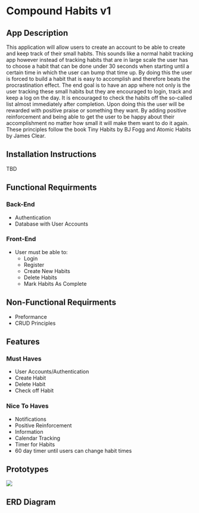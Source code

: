 # Compound Habits v1
## App Description
This application will allow users to create an account to be able to create and keep track of their small habits. This sounds like a normal habit tracking app however instead of tracking habits that are in large scale the user has to choose a habit that can be done under 30 seconds when starting until a certain time in which the user can bump that time up. By doing this the user is forced to build a habit that is easy to accomplish and therefore beats the procrastination effect. The end goal is to have an app where not only is the user tracking these small habits but they are encouraged to login, track and keep a log on the day. It is encouraged to check the habits off the so-called list almost immediately after completion. Upon doing this the user will be rewarded with positive praise or something they want. By adding positive reinforcement and being able to get the user to be happy about their accomplishment no matter how small it will make them want to do it again. These principles follow the book Tiny Habits by BJ Fogg and Atomic Habits by James Clear. 
## Installation Instructions
TBD
## Functional Requirments

### Back-End
* Authentication
* Database with User Accounts

### Front-End
* User must be able to:
    * Login
    * Register
    * Create New Habits
    * Delete Habits
    * Mark Habits As Complete

## Non-Functional Requirments
* Preformance
* CRUD Principles

## Features

### Must Haves
* User Accounts/Authentication
* Create Habit
* Delete Habit
* Check off Habit

### Nice To Haves
* Notifications
* Positive Reinforcement
* Information
* Calendar Tracking
* Timer for Habits
* 60 day timer until users can change habit times

## Prototypes

![](https://i.imgur.com/jHhgjHV.png)



## ERD Diagram
